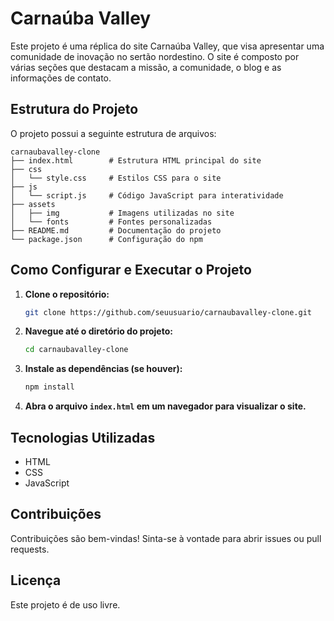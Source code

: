 # Carnaúba Valley 

Este projeto é uma réplica do site Carnaúba Valley, que visa apresentar uma comunidade de inovação no sertão nordestino. O site é composto por várias seções que destacam a missão, a comunidade, o blog e as informações de contato.

## Estrutura do Projeto

O projeto possui a seguinte estrutura de arquivos:

```
carnaubavalley-clone
├── index.html        # Estrutura HTML principal do site
├── css
│   └── style.css     # Estilos CSS para o site
├── js
│   └── script.js     # Código JavaScript para interatividade
├── assets
│   ├── img           # Imagens utilizadas no site
│   └── fonts         # Fontes personalizadas
├── README.md         # Documentação do projeto
└── package.json      # Configuração do npm
```

## Como Configurar e Executar o Projeto

1. **Clone o repositório:**
   ```bash
   git clone https://github.com/seuusuario/carnaubavalley-clone.git
   ```

2. **Navegue até o diretório do projeto:**
   ```bash
   cd carnaubavalley-clone
   ```

3. **Instale as dependências (se houver):**
   ```bash
   npm install
   ```

4. **Abra o arquivo `index.html` em um navegador para visualizar o site.**

## Tecnologias Utilizadas

- HTML
- CSS
- JavaScript

## Contribuições

Contribuições são bem-vindas! Sinta-se à vontade para abrir issues ou pull requests.

## Licença

Este projeto é de uso livre.

